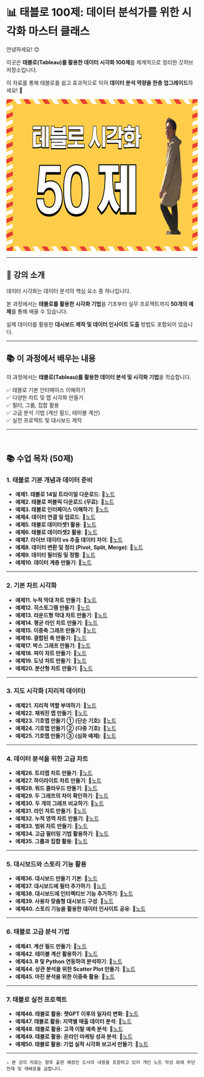 # 📊 태블로 100제: 데이터 분석가를 위한 시각화 마스터 클래스

안녕하세요! 😊   

이곳은 **태블로(Tableau)를 활용한 데이터 시각화 100제**를 체계적으로 정리한 깃허브 저장소입니다.    

이 자료를 통해 태블로를 쉽고 효과적으로 익혀 **데이터 분석 역량을 한층 업그레이드**하세요! 🚀    


<img src="https://github.com/oracleyu01/tableau-50-examples/blob/main/data/tableau.png" width="600" height="400">

---

## 📖 강의 소개

데이터 시각화는 데이터 분석의 핵심 요소 중 하나입니다.    

본 과정에서는 **태블로를 활용한 시각화 기법**을 기초부터 실무 프로젝트까지 **50개의 예제**를 통해 배울 수 있습니다.    

실제 데이터를 활용한 **대시보드 제작 및 데이터 인사이트 도출** 방법도 포함되어 있습니다.  


---

## 📚 이 과정에서 배우는 내용

이 과정에서는 **태블로(Tableau)를 활용한 데이터 분석 및 시각화 기법**을 학습합니다.  

✅ 태블로 기본 인터페이스 이해하기    
✅ 다양한 차트 및 맵 시각화 만들기  
✅ 필터, 그룹, 집합 활용  
✅ 고급 분석 기법 (계산 필드, 테이블 계산)  
✅ 실전 프로젝트 및 대시보드 제작  

---

&nbsp;  

## 📚 수업 목차 (50제)

### **1. 태블로 기본 개념과 데이터 준비**
- **예제1. 태블로 14일 트라이얼 다운로드**: 📄[노트](#)  
- **예제2. 태블로 퍼블릭 다운로드 (무료)**: 📄[노트](#)  
- **예제3. 태블로 인터페이스 이해하기**: 📄[노트](#)  
- **예제4. 데이터 연결 및 업로드**: 📄[노트](#)  
- **예제5. 태블로 데이터셋1 활용**: 📄[노트](#)  
- **예제6. 태블로 데이터셋2 활용**: 📄[노트](#)  
- **예제7. 라이브 데이터 vs 추출 데이터 차이**: 📄[노트](#)  
- **예제8. 데이터 변환 및 정리 (Pivot, Split, Merge)**: 📄[노트](#)  
- **예제9. 데이터 필터링 및 정렬**: 📄[노트](#)  
- **예제10. 데이터 계층 만들기**: 📄[노트](#)  

---

### **2. 기본 차트 시각화**
- **예제11. 누적 막대 차트 만들기**: 📄[노트](#)  
- **예제12. 히스토그램 만들기**: 📄[노트](#)  
- **예제13. 라운드형 막대 차트 만들기**: 📄[노트](#)  
- **예제14. 평균 라인 차트 만들기**: 📄[노트](#)  
- **예제15. 이중축 그래프 만들기**: 📄[노트](#)  
- **예제16. 결합된 축 만들기**: 📄[노트](#)  
- **예제17. 박스 그래프 만들기**: 📄[노트](#)  
- **예제18. 파이 차트 만들기**: 📄[노트](#)  
- **예제19. 도넛 차트 만들기**: 📄[노트](#)  
- **예제20. 분산형 차트 만들기**: 📄[노트](#)  

---

### **3. 지도 시각화 (지리적 데이터)**
- **예제21. 지리적 역할 부여하기**: 📄[노트](#)  
- **예제22. 채워진 맵 만들기**: 📄[노트](#)  
- **예제23. 기호맵 만들기 ① (단순 기호)**: 📄[노트](#)  
- **예제24. 기호맵 만들기 ② (다중 기호)**: 📄[노트](#)  
- **예제25. 기호맵 만들기 ③ (심화 예제)**: 📄[노트](#)  

---

### **4. 데이터 분석을 위한 고급 차트**
- **예제26. 트리맵 차트 만들기**: 📄[노트](#)  
- **예제27. 하이라이트 차트 만들기**: 📄[노트](#)  
- **예제28. 워드 클라우드 만들기**: 📄[노트](#)  
- **예제29. 두 그래프의 차이 확인하기**: 📄[노트](#)  
- **예제30. 두 개의 그래프 비교하기**: 📄[노트](#)  
- **예제31. 라인 차트 만들기**: 📄[노트](#)  
- **예제32. 누적 영역 차트 만들기**: 📄[노트](#)  
- **예제33. 범위 차트 만들기**: 📄[노트](#)  
- **예제34. 고급 필터링 기법 활용하기**: 📄[노트](#)  
- **예제35. 그룹과 집합 활용**: 📄[노트](#)  

---

### **5. 대시보드와 스토리 기능 활용**
- **예제36. 대시보드 만들기 기본**: 📄[노트](#)  
- **예제37. 대시보드에 필터 추가하기**: 📄[노트](#)  
- **예제38. 대시보드에 인터랙티브 기능 추가하기**: 📄[노트](#)  
- **예제39. 사용자 맞춤형 대시보드 구성**: 📄[노트](#)  
- **예제40. 스토리 기능을 활용한 데이터 인사이트 공유**: 📄[노트](#)  

---

### **6. 태블로 고급 분석 기법**
- **예제41. 계산 필드 만들기**: 📄[노트](#)  
- **예제42. 테이블 계산 활용하기**: 📄[노트](#)  
- **예제43. R 및 Python 연동하여 분석하기**: 📄[노트](#)  
- **예제44. 상관 분석을 위한 Scatter Plot 만들기**: 📄[노트](#)  
- **예제45. 마진 분석을 위한 이중축 활용**: 📄[노트](#)  

---

### **7. 태블로 실전 프로젝트**
- **예제46. 태블로 활용: 챗GPT 이후의 일자리 변화**: 📄[노트](#)  
- **예제47. 태블로 활용: 지역별 매출 데이터 분석**: 📄[노트](#)  
- **예제48. 태블로 활용: 고객 이탈 예측 분석**: 📄[노트](#)  
- **예제49. 태블로 활용: 온라인 마케팅 성과 분석**: 📄[노트](#)  
- **예제50. 태블로 활용: 기업 실적 시각화 보고서 만들기**: 📄[노트](#)  

---

`⚠️ 본 강의 자료는 향후 출판 예정인 도서의 내용을 포함하고 있어 개인 노트 작성 외에 무단 전재 및 재배포를 금합니다.`  
